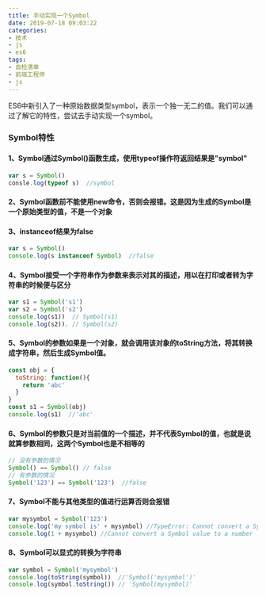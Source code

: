 ```yaml
---
title: 手动实现一个Symbol
date: 2019-07-18 09:03:22
categories: 
- 技术
- js
- es6
tags: 
- 自检清单 
- 前端工程师 
- js
---
```


ES6中新引入了一种原始数据类型symbol，表示一个独一无二的值。我们可以通过了解它的特性，尝试去手动实现一个symbol。

### Symbol特性

#### 1、Symbol通过Symbol()函数生成，使用typeof操作符返回结果是"symbol"

```javascript
var s = Symbol()
consle.log(typeof s)  //symbol
```

#### 2、Symbol函数前不能使用new命令，否则会报错。这是因为生成的Symbol是一个原始类型的值，不是一个对象

#### 3、instanceof结果为false

```javascript
var s = Symbol()
console.log(s instanceof Symbol)  //false
```

#### 4、Symbol接受一个字符串作为参数来表示对其的描述，用以在打印或者转为字符串的时候便与区分

```javascript
var s1 = Symbol('s1')
var s2 = Symbol('s2')
console.log(s1))  // Symbol(s1)
console.log(s2)). // Symbol(s2)
```

#### 5、Symbol的参数如果是一个对象，就会调用该对象的toString方法，将其转换成字符串，然后生成Symbol值。

```js
const obj = {
  toString: function(){
    return 'abc'
  }
}
const s1 = Symbol(obj)
console.log(s1)  //'abc'
```

#### 6、Symbol的参数只是对当前值的一个描述，并不代表Symbol的值，也就是说就算参数相同，这两个Symbol也是不相等的

```js
// 没有参数的情况
Symbol() == Symbol() // false
// 有参数的情况
Symbol('123') == Symbol('123')  //false
```

#### 7、Symbol不能与其他类型的值进行运算否则会报错

```js
var mysymbol = Symbol('123')
console.log('my symbol is' + mysymbol) //TypeError: Cannot convert a Symbol value to a string
console.log(1 + mysymbol) //Cannot convert a Symbol value to a number
```

#### 8、Symbol可以显式的转换为字符串

```js
var symbol = Symbol('mysymbol')
console.log(toString(symbol))  //'Symbol('mysymbol')'
console.log(symbol.toString()) // 'Symbol(mysymbol)'
```
